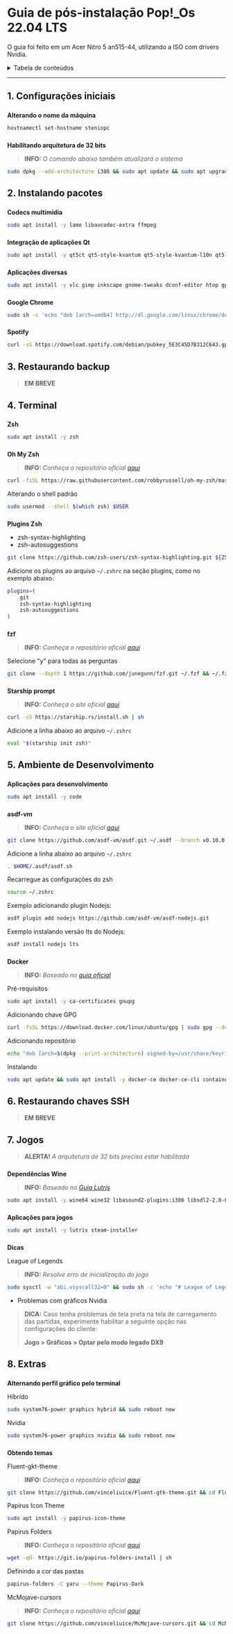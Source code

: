 # Guia de pós-instalação Pop!\_Os 22.04 LTS

O guia foi feito em um Acer Nitro 5 an515-44, utilizando a ISO com drivers Nvidia.

<details><summary>Tabela de conteúdos</summary>

- [1. Configurações iniciais](#1-configurações-iniciais)
  - [Alterando o nome da máquina](#hostname)
  - [Habilitando arquitetura de 32 bits](#i386)
- [2. Instalando pacotes](#2-instalando-pacotes)
  - [Codecs multimídia](#codecs)
  - [Integração de aplicações Qt](#qt-integration)
  - [Aplicações diversas](#misc-apps)
  - [Google Chrome](#google-chrome)
  - [Spotify](#spotify)
- [3. Restaurando backup](#3-restaurando-backup)
- [4. Terminal](#4-terminal)
  - [Zsh](#zsh)
  - [Oh My Zsh](#oh-my-zsh)
  - [Plugins Zsh](#zsh-plugins)
  - [fzf](#fzf)
  - [Starship prompt](#starship)
- [5. Ambiente de Desenvolvimento](#5-ambiente-de-desenvolvimento)
  - [Aplicações para desenvolvimento](#code-apps)
  - [asdf-vm](#asdf)
  - [Docker](#docker)
- [6. Restaurando chaves SSH](#6-restaurando-chaves-ssh)
- [7. Jogos](#7-jogos)
  - [Dependências Wine](#wine)
  - [Aplicações para jogos](#game-apps)
  - [Dicas](#tips)
- [8. Extras](#8-extras)
  - [Alternando perfil gráfico pelo terminal](#graphics-profile)
  - [Obtendo temas](#get-themes)

</details>

---

## 1. Configurações iniciais

<h3 id="hostname"></h3>

**Alterando o nome da máquina**

```bash
hostnamectl set-hostname steniopc
```

<h3 id="i386"></h3>

**Habilitando arquitetura de 32 bits**

> **INFO:** _O comando abaixo também atualizará o sistema_

```bash
sudo dpkg --add-architecture i386 && sudo apt update && sudo apt upgrade
```

## 2. Instalando pacotes

<h3 id="codecs"></h3>

**Codecs multimídia**

```bash
sudo apt install -y lame libavcodec-extra ffmpeg
```

<h3 id="qt-integration"></h3>

**Integração de aplicações Qt**

```bash
sudo apt install -y qt5ct qt5-style-kvantum qt5-style-kvantum-l10n qt5-style-kvantum-themes
```

<h3 id="misc-apps"></h3>

**Aplicações diversas**

```bash
sudo apt install -y vlc gimp inkscape gnome-tweaks dconf-editor htop gparted neofetch simplescreenrecorder transmission-gtk caffeine
```

<h3 id="google-chrome"></h3>

**Google Chrome**

```bash
sudo sh -c 'echo "deb [arch=amd64] http://dl.google.com/linux/chrome/deb/ stable main" >> /etc/apt/sources.list.d/google-chrome.list' && sudo wget -q -O - https://dl.google.com/linux/linux_signing_key.pub | sudo apt-key add - && sudo apt update && sudo apt install -y google-chrome-stable
```

<h3 id="spotify"></h3>

**Spotify**

```bash
curl -sS https://download.spotify.com/debian/pubkey_5E3C45D7B312C643.gpg | sudo apt-key add - && echo "deb http://repository.spotify.com stable non-free" | sudo tee /etc/apt/sources.list.d/spotify.list && sudo apt update && sudo apt install -y spotify-client
```

## 3. Restaurando backup

> **EM BREVE**

## 4. Terminal

<h3 id="zsh"></h3>

**Zsh**

```bash
sudo apt install -y zsh
```

<h3 id="oh-my-zsh"></h3>

**Oh My Zsh**

> **INFO:** _Conheça o repositório oficial [aqui][ohmyzsh]_

```bash
curl -fsSL https://raw.githubusercontent.com/robbyrussell/oh-my-zsh/master/tools/install.sh | sh; zsh
```

Alterando o shell padrão

```bash
sudo usermod --shell $(which zsh) $USER
```

<h3 id="zsh-plugins"></h3>

**Plugins Zsh**

- zsh-syntax-highlighting
- zsh-autosuggestions

```bash
git clone https://github.com/zsh-users/zsh-syntax-highlighting.git ${ZSH_CUSTOM:-~/.oh-my-zsh/custom}/plugins/zsh-syntax-highlighting && git clone https://github.com/zsh-users/zsh-autosuggestions $ZSH_CUSTOM/plugins/zsh-autosuggestions
```

Adicione os plugins ao arquivo `~/.zshrc` na seção plugins, como no exemplo abaixo:

```bash
plugins=(
    git
    zsh-syntax-highlighting
    zsh-autosuggestions
)
```

<h3 id="fzf"></h3>

**fzf**

> **INFO:** _Conheça o repositório oficial [aqui][fzf]_

Selecione "y" para todas as perguntas

```bash
git clone --depth 1 https://github.com/junegunn/fzf.git ~/.fzf && ~/.fzf/install
```

<h3 id="starship"></h3>

**Starship prompt**

> **INFO:** _Conheça o site oficial [aqui][starship]_

```bash
curl -sS https://starship.rs/install.sh | sh
```

Adicione a linha abaixo ao arquivo `~/.zshrc`

```bash
eval "$(starship init zsh)"
```

## 5. Ambiente de Desenvolvimento

<h3 id="code-apps"></h3>

**Aplicações para desenvolvimento**

```bash
sudo apt install -y code
```

<h3 id="asdf"></h3>

**asdf-vm**

> **INFO:** _Conheça o site oficial [aqui][asdfvm]_

```bash
git clone https://github.com/asdf-vm/asdf.git ~/.asdf --branch v0.10.0
```

Adicione a linha abaixo ao arquivo `~/.zshrc`

```bash
. $HOME/.asdf/asdf.sh
```

Recarregue as configurações do zsh

```bash
source ~/.zshrc
```

Exemplo adicionando plugin Nodejs:

```bash
asdf plugin add nodejs https://github.com/asdf-vm/asdf-nodejs.git
```

Exemplo instalando versão lts do Nodejs:

```bash
asdf install nodejs lts
```

<h3 id="docker"></h3>

**Docker**

> **INFO:** _Baseado no [guia oficial][docker]_

Pré-requisitos

```bash
sudo apt install -y ca-certificates gnupg
```

Adicionando chave GPG

```bash
curl -fsSL https://download.docker.com/linux/ubuntu/gpg | sudo gpg --dearmor -o /usr/share/keyrings/docker.gpg
```

Adicionando repositório

```bash
echo "deb [arch=$(dpkg --print-architecture) signed-by=/usr/share/keyrings/docker.gpg] https://download.docker.com/linux/ubuntu $(lsb_release -cs) stable" | sudo tee /etc/apt/sources.list.d/docker.list > /dev/null
```

Instalando

```bash
sudo apt update && sudo apt install -y docker-ce docker-ce-cli containerd.io docker-compose-plugin
```

## 6. Restaurando chaves SSH

> **EM BREVE**

## 7. Jogos

> **ALERTA!** _A arquitetura de 32 bits precisa estar habilitada_

<h3 id="wine"></h3>

**Dependências Wine**

> **INFO:** _Baseado no [Guia Lutris][lutriswinedependencies]_

```bash
sudo apt install -y wine64 wine32 libasound2-plugins:i386 libsdl2-2.0-0:i386 libdbus-1-3:i386 libsqlite3-0:i386
```

<h3 id="game-apps"></h3>

**Aplicações para jogos**

```bash
sudo apt install -y lutris steam-installer
```

<h3 id="tips"></h3>

**Dicas**

League of Legends

> **INFO:** _Resolve erro de inicialização do jogo_

```bash
sudo sysctl -w "abi.vsyscall32=0" && sudo sh -c 'echo "# League of Legends\nabi.vsyscall32=0" > /etc/sysctl.d/99-lol.conf'
```

- Problemas com gráficos Nvidia

> **DICA:** Caso tenha problemas de tela preta na tela de carregamento das partidas, experimente habilitar a seguinte opção nas configurações do cliente:
>
> **Jogo > Gráficos > Optar pelo modo legado DX9**

## 8. Extras

<h3 id="graphics-profile"></h3>

**Alternando perfil gráfico pelo terminal**

Híbrido

```bash
sudo system76-power graphics hybrid && sudo reboot now
```

Nvidia

```bash
sudo system76-power graphics nvidia && sudo reboot now
```

<h3 id="get-themes"></h3>

**Obtendo temas**

Fluent-gkt-theme

> **INFO:** _Conheça o repositório oficial [aqui][fluentgtktheme]_

```bash
git clone https://github.com/vinceliuice/Fluent-gtk-theme.git && cd Fluent-gtk-theme && sudo ./install.sh -i popos --tweaks round solid
```

Papirus Icon Theme

```bash
sudo apt install -y papirus-icon-theme
```

Papirus Folders

> **INFO:** _Conheça o repositório oficial [aqui][papirusfolders]_

```bash
wget -qO- https://git.io/papirus-folders-install | sh
```

Definindo a cor das pastas

```bash
papirus-folders -C yaru --theme Papirus-Dark
```

McMojave-cursors

> **INFO:** _Conheça o repositório oficial [aqui][mcmojavecursors]_

```bash
git clone https://github.com/vinceliuice/McMojave-cursors.git && cd McMojave-cursors && sudo ./install.sh
```

<!-- links -->

[ohmyzsh]: https://github.com/ohmyzsh/ohmyzsh
[fzf]: https://github.com/junegunn/fzf
[starship]: https://starship.rs/guide/
[asdfvm]: https://asdf-vm.com/guide/getting-started.html#_1-install-dependencies
[docker]: https://docs.docker.com/engine/install/ubuntu/#install-using-the-repository
[lutriswinedependencies]: https://github.com/lutris/docs/blob/master/WineDependencies.md#ubuntudebianubuntu-derivativesdebian-derivatives
[fluentgtktheme]: https://github.com/vinceliuice/Fluent-gtk-theme
[mcmojavecursors]: https://github.com/vinceliuice/McMojave-cursors
[papirusfolders]: https://github.com/PapirusDevelopmentTeam/papirus-folders
